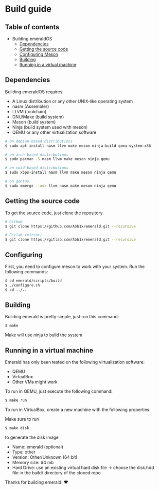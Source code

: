# Build guide

## Table of contents
- Building emeraldOS
    -   [Dependencies](#dependencies)
    -   [Getting the source code](#getting-the-source-code)
	-   [Configuring Meson](#configuring)
    -   [Building](#building)
    -   [Running in a virtual machine](#running-in-a-virtual-machine)



## Dependencies

Building emeraldOS requires:

- A Linux distribution or any other UNIX-like operating system
- nasm (Assembler)
- LLVM (toolchain)
- GNU/Make (build system)
- Meson (build system)
- Ninja (build system used with meson)
- QEMU or any other virtualization software

```sh
# On debian-based distributions
$ sudo apt install nasm llvm make meson ninja-build qemu-system-x86 
```

```sh
# on arch-based distributions
$ sudo pacman -S nasm llvm make meson ninja qemu
```

```sh
# on void-based distributions
$ sudo xbps-install nasm llvm make meson ninja qemu
```

```sh
# on gentoo
$ sudo emerge --ask llvm nasm make meson ninja qemu
```

## Getting the source code

To get the source code, just clone the repository.

```sh
# Github
$ git clone https://github.com/Abb1x/emerald.git --recursive
```
```sh
# Gitlab (mirror)
$ git clone https://gitlab.com/Abb1x/emerald.git --recursive
```

## Configuring
First, you need to configure meson to work with your system. Run the following commands:

```sh
$ cd emerald/scripts/build
$ ./configure.sh
$ cd ../..
```
## Building 

Building emerald is pretty simple, just run this command:

```sh
$ make
```

Make will use ninja to build the system.
## Running in a virtual machine

Emerald has only been tested on the following virtualization software:
- QEMU
- VirtualBox
- Other VMs might work

To run in QEMU, just execute the following command:

```sh
$ make run
```

To run in VirtualBox, create a new machine with the following properties:

Make sure to run 
```sh
$ make disk
```
to generate the disk image

- Name: emerald (optional)
- Type: other
- Version: Other/Unknown (64 bit)
- Memory size: 64 mb 
- Hard Drive: use an existing virtual hard disk file -> choose the disk.hdd file in the build/ directory of the cloned repo

Thanks for building emerald! :heart:
